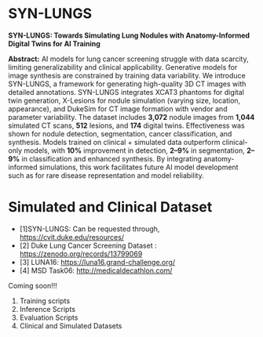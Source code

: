 # SYN-LUNGS
**SYN-LUNGS: Towards Simulating Lung Nodules with Anatomy-Informed Digital Twins for AI Training**

**Abstract:** AI models for lung cancer screening struggle with data scarcity, limiting generalizability and clinical applicability. Generative models for image synthesis are constrained by training data variability. We introduce SYN-LUNGS, a framework for generating high-quality 3D CT images with detailed annotations. SYN-LUNGS integrates XCAT3 phantoms for digital twin generation, X-Lesions for nodule simulation (varying size, location, appearance), and DukeSim for CT image formation with vendor and parameter variability. The dataset includes **3,072** nodule images from **1,044** simulated CT scans, **512** lesions, and **174** digital twins. Effectiveness was shown for nodule detection, segmentation, cancer classification, and synthesis. Models trained on clinical + simulated data outperform clinical-only models, with **10%** improvement in detection, **2–9%** in segmentation, **2–9%** in classification and enhanced synthesis. By integrating anatomy-informed simulations, this work facilitates future AI model development such as for rare disease representation and model reliability.



# Simulated and Clinical Dataset
* [1]SYN-LUNGS: Can be requested through, https://cvit.duke.edu/resources/
* [2] Duke Lung Cancer Screening Dataset : https://zenodo.org/records/13799069
* [3] LUNA16: https://luna16.grand-challenge.org/
* [4] MSD Task06: http://medicaldecathlon.com/

Coming soon!!!
1) Training scripts
2) Inference Scripts
3) Evaluation Scripts
4) Clinical and Simulated Datasets
